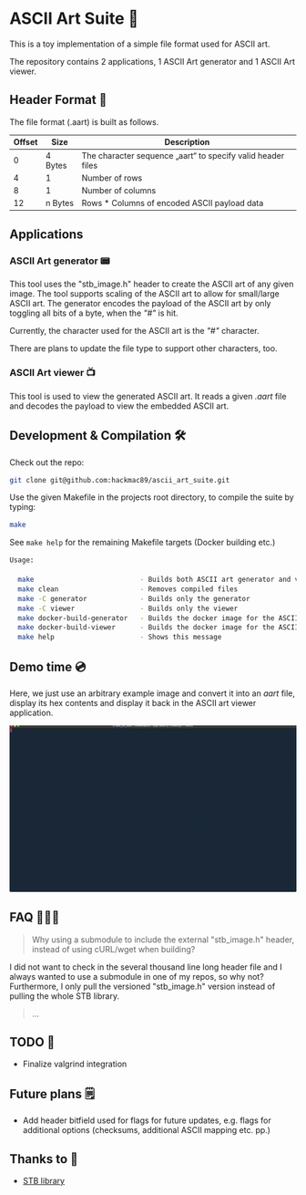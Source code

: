 # ASCII Art Suite 💼

This is a toy implementation of a simple file format used for ASCII art.

The repository contains 2 applications, 1 ASCII Art generator and 1 ASCII Art viewer.

## Header Format 📨

The file format (.aart) is built as follows.

| Offset | Size  | Description                                        |
|----------|--------|-----------------------------------------------------|
| 0        | 4 Bytes | The character sequence „aart“ to specify valid header files |
| 4        | 1      | Number of rows                                   |
| 8        | 1      | Number of columns                                  |
| 12       | n Bytes | Rows * Columns of encoded ASCII payload data                     |

## Applications

### ASCII Art generator 📟

This tool uses the "stb_image.h" header to create the ASCII art of any given image. The tool supports scaling of the ASCII art to allow for small/large ASCII art.
The generator encodes the payload of the ASCII art by only toggling all bits of a byte, when the _"#"_ is hit.

Currently, the character used for the ASCII art is the _"#"_ character. 

There are plans to update the file type to support other characters, too.

### ASCII Art viewer 📺

This tool is used to view the generated ASCII art. It reads a given _.aart_ file and decodes the payload to view the embedded ASCII art.

## Development & Compilation 🛠️

Check out the repo:

```bash
git clone git@github.com:hackmac89/ascii_art_suite.git
```

Use the given Makefile in the projects root directory, to compile the suite by typing:

```bash
make
```

See `make help` for the remaining Makefile targets (Docker building etc.)

```bash
Usage:

  make                          - Builds both ASCII art generator and viewer
  make clean                    - Removes compiled files
  make -C generator             - Builds only the generator
  make -C viewer                - Builds only the viewer
  make docker-build-generator   - Builds the docker image for the ASCII art generator
  make docker-build-viewer      - Builds the docker image for the ASCII art viewer
  make help                     - Shows this message
```

## Demo time 💿

Here, we just use an arbitrary example image and convert it into an _aart_ file, display its hex contents and display it back in the ASCII art viewer application.

![Demo](docs/demo.gif)

## FAQ 🤷🏻‍♂️

> Why using a submodule to include the external "stb_image.h" header, instead of using cURL/wget when building?

I did not want to check in the several thousand line long header file and I always wanted to use a submodule in one of my repos, so why not? Furthermore, I only pull the versioned "stb_image.h" version instead of pulling the whole STB library.

> ...

## TODO 🔨

- Finalize valgrind integration

## Future plans 🗒️

- Add header bitfield used for flags for future updates, e.g. flags for additional options (checksums, additional ASCII mapping etc. pp.)

## Thanks to 🙏

- [STB library](https://github.com/nothings/stb)
